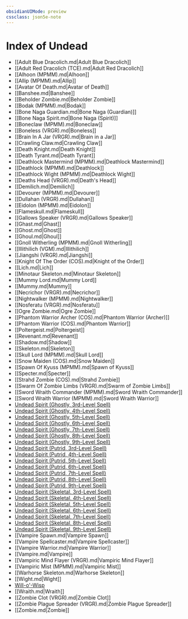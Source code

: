 ```yaml
---
obsidianUIMode: preview
cssclass: json5e-note
---
```

# Index of Undead

- [[Adult Blue Dracolich.md|Adult Blue Dracolich]]
- [[Adult Red Dracolich (TCE).md|Adult Red Dracolich]]
- [[Alhoon (MPMM).md|Alhoon]]
- [[Allip (MPMM).md|Allip]]
- [[Avatar Of Death.md|Avatar of Death]]
- [[Banshee.md|Banshee]]
- [[Beholder Zombie.md|Beholder Zombie]]
- [[Bodak (MPMM).md|Bodak]]
- [[Bone Naga Guardian.md|Bone Naga (Guardian)]]
- [[Bone Naga Spirit.md|Bone Naga (Spirit)]]
- [[Boneclaw (MPMM).md|Boneclaw]]
- [[Boneless (VRGR).md|Boneless]]
- [[Brain In A Jar (VRGR).md|Brain in a Jar]]
- [[Crawling Claw.md|Crawling Claw]]
- [[Death Knight.md|Death Knight]]
- [[Death Tyrant.md|Death Tyrant]]
- [[Deathlock Mastermind (MPMM).md|Deathlock Mastermind]]
- [[Deathlock (MPMM).md|Deathlock]]
- [[Deathlock Wight (MPMM).md|Deathlock Wight]]
- [[Deaths Head (VRGR).md|Death's Head]]
- [[Demilich.md|Demilich]]
- [[Devourer (MPMM).md|Devourer]]
- [[Dullahan (VRGR).md|Dullahan]]
- [[Eidolon (MPMM).md|Eidolon]]
- [[Flameskull.md|Flameskull]]
- [[Gallows Speaker (VRGR).md|Gallows Speaker]]
- [[Ghast.md|Ghast]]
- [[Ghost.md|Ghost]]
- [[Ghoul.md|Ghoul]]
- [[Gnoll Witherling (MPMM).md|Gnoll Witherling]]
- [[Illithilich (VGM).md|Illithilich]]
- [[Jiangshi (VRGR).md|Jiangshi]]
- [[Knight Of The Order (COS).md|Knight of the Order]]
- [[Lich.md|Lich]]
- [[Minotaur Skeleton.md|Minotaur Skeleton]]
- [[Mummy Lord.md|Mummy Lord]]
- [[Mummy.md|Mummy]]
- [[Necrichor (VRGR).md|Necrichor]]
- [[Nightwalker (MPMM).md|Nightwalker]]
- [[Nosferatu (VRGR).md|Nosferatu]]
- [[Ogre Zombie.md|Ogre Zombie]]
- [[Phantom Warrior Archer (COS).md|Phantom Warrior (Archer)]]
- [[Phantom Warrior (COS).md|Phantom Warrior]]
- [[Poltergeist.md|Poltergeist]]
- [[Revenant.md|Revenant]]
- [[Shadow.md|Shadow]]
- [[Skeleton.md|Skeleton]]
- [[Skull Lord (MPMM).md|Skull Lord]]
- [[Snow Maiden (COS).md|Snow Maiden]]
- [[Spawn Of Kyuss (MPMM).md|Spawn of Kyuss]]
- [[Specter.md|Specter]]
- [[Strahd Zombie (COS).md|Strahd Zombie]]
- [[Swarm Of Zombie Limbs (VRGR).md|Swarm of Zombie Limbs]]
- [[Sword Wraith Commander (MPMM).md|Sword Wraith Commander]]
- [[Sword Wraith Warrior (MPMM).md|Sword Wraith Warrior]]
- [Undead Spirit (Ghostly, 3rd-Level Spell)](undead-spirit-ghostly-3rd-level-spell-tce.md)
- [Undead Spirit (Ghostly, 4th-Level Spell)](undead-spirit-ghostly-4th-level-spell-tce.md)
- [Undead Spirit (Ghostly, 5th-Level Spell)](undead-spirit-ghostly-5th-level-spell-tce.md)
- [Undead Spirit (Ghostly, 6th-Level Spell)](undead-spirit-ghostly-6th-level-spell-tce.md)
- [Undead Spirit (Ghostly, 7th-Level Spell)](undead-spirit-ghostly-7th-level-spell-tce.md)
- [Undead Spirit (Ghostly, 8th-Level Spell)](undead-spirit-ghostly-8th-level-spell-tce.md)
- [Undead Spirit (Ghostly, 9th-Level Spell)](undead-spirit-ghostly-9th-level-spell-tce.md)
- [Undead Spirit (Putrid, 3rd-Level Spell)](undead-spirit-putrid-3rd-level-spell-tce.md)
- [Undead Spirit (Putrid, 4th-Level Spell)](undead-spirit-putrid-4th-level-spell-tce.md)
- [Undead Spirit (Putrid, 5th-Level Spell)](undead-spirit-putrid-5th-level-spell-tce.md)
- [Undead Spirit (Putrid, 6th-Level Spell)](undead-spirit-putrid-6th-level-spell-tce.md)
- [Undead Spirit (Putrid, 7th-Level Spell)](undead-spirit-putrid-7th-level-spell-tce.md)
- [Undead Spirit (Putrid, 8th-Level Spell)](undead-spirit-putrid-8th-level-spell-tce.md)
- [Undead Spirit (Putrid, 9th-Level Spell)](undead-spirit-putrid-9th-level-spell-tce.md)
- [Undead Spirit (Skeletal, 3rd-Level Spell)](undead-spirit-skeletal-3rd-level-spell-tce.md)
- [Undead Spirit (Skeletal, 4th-Level Spell)](undead-spirit-skeletal-4th-level-spell-tce.md)
- [Undead Spirit (Skeletal, 5th-Level Spell)](undead-spirit-skeletal-5th-level-spell-tce.md)
- [Undead Spirit (Skeletal, 6th-Level Spell)](undead-spirit-skeletal-6th-level-spell-tce.md)
- [Undead Spirit (Skeletal, 7th-Level Spell)](undead-spirit-skeletal-7th-level-spell-tce.md)
- [Undead Spirit (Skeletal, 8th-Level Spell)](undead-spirit-skeletal-8th-level-spell-tce.md)
- [Undead Spirit (Skeletal, 9th-Level Spell)](undead-spirit-skeletal-9th-level-spell-tce.md)
- [[Vampire Spawn.md|Vampire Spawn]]
- [[Vampire Spellcaster.md|Vampire Spellcaster]]
- [[Vampire Warrior.md|Vampire Warrior]]
- [[Vampire.md|Vampire]]
- [[Vampiric Mind Flayer (VRGR).md|Vampiric Mind Flayer]]
- [[Vampiric Mist (MPMM).md|Vampiric Mist]]
- [[Warhorse Skeleton.md|Warhorse Skeleton]]
- [[Wight.md|Wight]]
- [Will-o'-Wisp](will-o-wisp.md)
- [[Wraith.md|Wraith]]
- [[Zombie Clot (VRGR).md|Zombie Clot]]
- [[Zombie Plague Spreader (VRGR).md|Zombie Plague Spreader]]
- [[Zombie.md|Zombie]]
